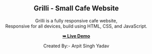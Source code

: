 <div align="center">

  <h2 align="center">Grilli - Small Cafe  Website</h2>

  Grilli is a fully responsive cafe website, <br />Responsive for all devices, build using HTML, CSS, and JavaScript.

  <a href="https://codewithsadee.github.io/grilli/"><strong>➥ Live Demo</strong></a>

  Created By:- Arpit Singh Yadav

</div>
